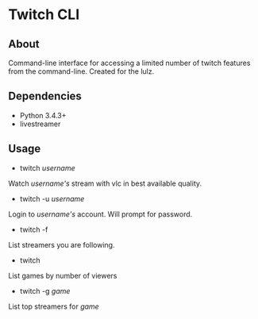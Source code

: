 # Twitch CLI

## About

Command-line interface for accessing a limited number of twitch features from the command-line.
Created for the lulz.

## Dependencies

* Python 3.4.3+
* livestreamer

## Usage

* twitch *username*

Watch *username's* stream with vlc in best available quality.

* twitch -u *username*

Login to *username's* account. Will prompt for password.

* twitch -f

List streamers you are following.

* twitch

List games by number of viewers

* twitch -g *game*

List top streamers for *game*


